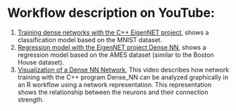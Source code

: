 # Workflow description on YouTube:

1. [Training dense networks with the C++ EigenNET project](https://youtu.be/URUI8-ogtNk), shows a classification model based on the MNIST dataset.
2. [Regression model with the EigenNET project Dense NN](https://youtu.be/SUaSmL_UbrA), shows a regression model based on the AMES dataset (similar to the Boston House dataset).
3. [Visualization of a Dense NN Network](https://youtu.be/_YW4ukvN2dg), This video describes how network training with the C++ program Dense_NN can be analyzed graphically in an R workflow using a network representation. This representation shows the relationship between the neurons and their connection strength.
